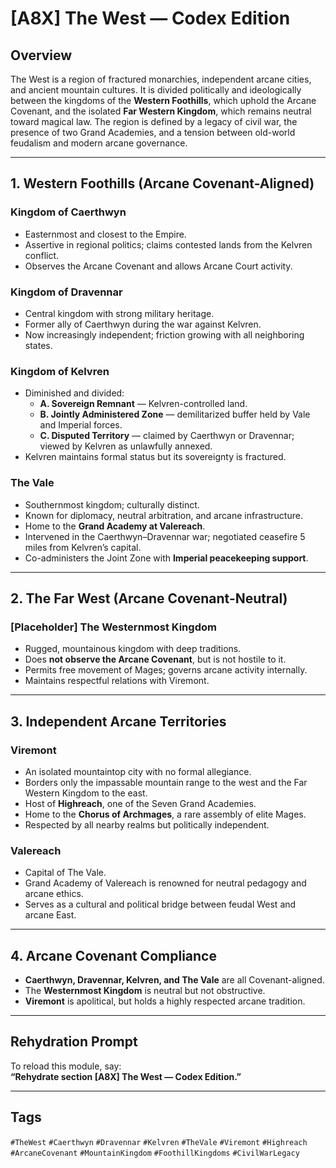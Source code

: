 # [A8X] The West — Codex Edition

## Overview

The West is a region of fractured monarchies, independent arcane cities, and ancient mountain cultures. It is divided politically and ideologically between the kingdoms of the **Western Foothills**, which uphold the Arcane Covenant, and the isolated **Far Western Kingdom**, which remains neutral toward magical law. The region is defined by a legacy of civil war, the presence of two Grand Academies, and a tension between old-world feudalism and modern arcane governance.

---

## 1. Western Foothills (Arcane Covenant-Aligned)

### Kingdom of Caerthwyn
- Easternmost and closest to the Empire.
- Assertive in regional politics; claims contested lands from the Kelvren conflict.
- Observes the Arcane Covenant and allows Arcane Court activity.

### Kingdom of Dravennar
- Central kingdom with strong military heritage.
- Former ally of Caerthwyn during the war against Kelvren.
- Now increasingly independent; friction growing with all neighboring states.

### Kingdom of Kelvren
- Diminished and divided:
  - **A. Sovereign Remnant** — Kelvren-controlled land.
  - **B. Jointly Administered Zone** — demilitarized buffer held by Vale and Imperial forces.
  - **C. Disputed Territory** — claimed by Caerthwyn or Dravennar; viewed by Kelvren as unlawfully annexed.
- Kelvren maintains formal status but its sovereignty is fractured.

### The Vale
- Southernmost kingdom; culturally distinct.
- Known for diplomacy, neutral arbitration, and arcane infrastructure.
- Home to the **Grand Academy at Valereach**.
- Intervened in the Caerthwyn–Dravennar war; negotiated ceasefire 5 miles from Kelvren’s capital.
- Co-administers the Joint Zone with **Imperial peacekeeping support**.

---

## 2. The Far West (Arcane Covenant-Neutral)

### [Placeholder] The Westernmost Kingdom
- Rugged, mountainous kingdom with deep traditions.
- Does **not observe the Arcane Covenant**, but is not hostile to it.
- Permits free movement of Mages; governs arcane activity internally.
- Maintains respectful relations with Viremont.

---

## 3. Independent Arcane Territories

### Viremont
- An isolated mountaintop city with no formal allegiance.
- Borders only the impassable mountain range to the west and the Far Western Kingdom to the east.
- Host of **Highreach**, one of the Seven Grand Academies.
- Home to the **Chorus of Archmages**, a rare assembly of elite Mages.
- Respected by all nearby realms but politically independent.

### Valereach
- Capital of The Vale.
- Grand Academy of Valereach is renowned for neutral pedagogy and arcane ethics.
- Serves as a cultural and political bridge between feudal West and arcane East.

---

## 4. Arcane Covenant Compliance

- **Caerthwyn, Dravennar, Kelvren, and The Vale** are all Covenant-aligned.
- The **Westernmost Kingdom** is neutral but not obstructive.
- **Viremont** is apolitical, but holds a highly respected arcane tradition.

---

## Rehydration Prompt

To reload this module, say:  
**“Rehydrate section [A8X] The West — Codex Edition.”**

---

## Tags  
`#TheWest` `#Caerthwyn` `#Dravennar` `#Kelvren` `#TheVale` `#Viremont` `#Highreach` `#ArcaneCovenant` `#MountainKingdom` `#FoothillKingdoms` `#CivilWarLegacy`